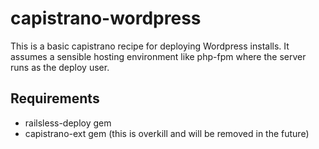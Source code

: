 capistrano-wordpress
====================

This is a basic capistrano recipe for deploying Wordpress installs.
It assumes a sensible hosting environment like php-fpm where the server
runs as the deploy user.

Requirements
------------

* railsless-deploy gem
* capistrano-ext gem (this is overkill and will be removed in the future)